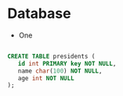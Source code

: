 #  Database 

* One 

```sql 

CREATE TABLE presidents (
   id int PRIMARY key NOT NULL,
   name char(100) NOT NULL,
   age int NOT NULL
);


```


